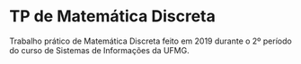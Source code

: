 # TP de Matemática Discreta
 Trabalho prático de Matemática Discreta feito em 2019 durante o 2º período do curso de Sistemas de Informações da UFMG.
